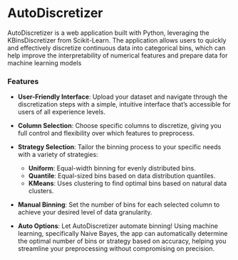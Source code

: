 # AutoDiscretizer

AutoDiscretizer is a web application built with Python, leveraging the KBinsDiscretizer from Scikit-Learn. The application allows users to quickly and effectively discretize continuous data into categorical bins, which can help improve the interpretability of numerical features and prepare data for machine learning models

### Features

- **User-Friendly Interface**: Upload your dataset and navigate through the discretization steps with a simple, intuitive interface that’s accessible for users of all experience levels.

- **Column Selection**: Choose specific columns to discretize, giving you full control and flexibility over which features to preprocess.

- **Strategy Selection**: Tailor the binning process to your specific needs with a variety of strategies:
  - **Uniform**: Equal-width binning for evenly distributed bins.
  - **Quantile**: Equal-sized bins based on data distribution quantiles.
  - **KMeans**: Uses clustering to find optimal bins based on natural data clusters.

- **Manual Binning**: Set the number of bins for each selected column to achieve your desired level of data granularity.

- **Auto Options**: Let AutoDiscretizer automate binning! Using machine learning, specifically Naive Bayes, the app can automatically determine the optimal number of bins or strategy based on accuracy, helping you streamline your preprocessing without compromising on precision.
